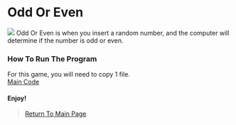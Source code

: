 # Odd Or Even
<img src="https://store-images.s-microsoft.com/image/apps.23216.9007199266246289.99eca207-26e7-4c4a-b02f-3ea96d21b37b.f89edb6e-7a3c-44a8-9e93-aac220a9051f?mode=scale&q=90&h=400&w=800&background=%23288C67">
Odd Or Even is when you insert a random number, and the computer will determine if the number is odd or even.<br>

### How To Run The Program
For this game, you will need to copy 1 file.<br>
<a href="https://github.com/Theresiap/Personal-Project/blob/master/OddOrEven/Main.md">Main Code</a>

#### Enjoy!
>  <a href="https://theresiap.github.io/Personal-Project/">Return To Main Page</a>

